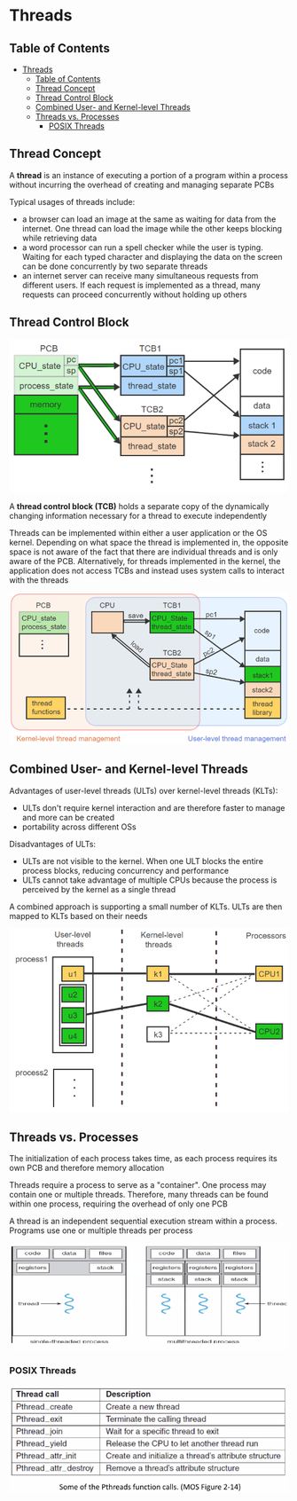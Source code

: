 # Threads

## Table of Contents

- [Threads](#threads)
  - [Table of Contents](#table-of-contents)
  - [Thread Concept](#thread-concept)
  - [Thread Control Block](#thread-control-block)
  - [Combined User- and Kernel-level Threads](#combined-user--and-kernel-level-threads)
  - [Threads vs. Processes](#threads-vs-processes)
    - [POSIX Threads](#posix-threads)

## Thread Concept

A **thread** is an instance of executing a portion of a program within a process without incurring the overhead of creating and managing separate PCBs

Typical usages of threads include:

- a browser can load an image at the same as waiting for data from the internet. One thread can load the image while the other keeps blocking while retrieving data
- a word processor can run a spell checker while the user is typing. Waiting for each typed character and displaying the data on the screen can be done concurrently by two separate threads
- an internet server can receive many simultaneous requests from different users. If each request is implemented as a thread, many requests can proceed concurrently without holding up others

## Thread Control Block

![tcb](/notes/assets/ptr/tcb.PNG)

A **thread control block (TCB)** holds a separate copy of the dynamically changing information necessary for a thread to execute independently

Threads can be implemented within either a user application or the OS kernel. Depending on what space the thread is implemented in, the opposite space is not aware of the fact that there are individual threads and is only aware of the PCB. Alternatively, for threads implemented in the kernel, the application does not access TCBs and instead uses system calls to interact with the threads

![kernel_and_user_threads](/notes/assets/ptr/kernel_and_user_threads.PNG)

## Combined User- and Kernel-level Threads

Advantages of user-level threads (ULTs) over kernel-level threads (KLTs):

- ULTs don't require kernel interaction and are therefore faster to manage and more can be created
- portability across different OSs

Disadvantages of ULTs:

- ULTs are not visible to the kernel. When one ULT blocks the entire process blocks, reducing concurrency and performance
- ULTs cannot take advantage of multiple CPUs because the process is perceived by the kernel as a single thread

A combined approach is supporting a small number of KLTs. ULTs are then mapped to KLTs based on their needs

![combined_threads](/notes/assets/ptr/combined_threads.PNG)

## Threads vs. Processes

The initialization of each process takes time, as each process requires its own PCB and therefore memory allocation

Threads require a process to serve as a "container". One process may contain one or multiple threads. Therefore, many threads can be found within one process, requiring the overhead of only one PCB

A thread is an independent sequential execution stream within a process. Programs use one or multiple threads per process

![threads_vs_processes](/notes/assets/ptr/threads_vs_processes.PNG)

### POSIX Threads

![posix_threads](/notes/assets/ptr/posix_threads.PNG)
